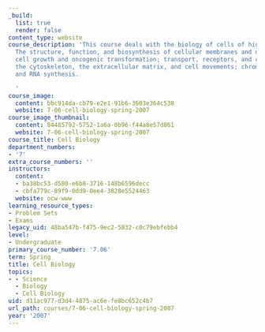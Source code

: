 ```yaml
---
_build:
  list: true
  render: false
content_type: website
course_description: 'This course deals with the biology of cells of higher organisms:
  The structure, function, and biosynthesis of cellular membranes and organelles;
  cell growth and oncogenic transformation; transport, receptors, and cell signaling;
  the cytoskeleton, the extracellular matrix, and cell movements; chromatin structure
  and RNA synthesis.

  '
course_image:
  content: bbc914da-cb79-e2e1-91b6-3603e364c538
  website: 7-06-cell-biology-spring-2007
course_image_thumbnail:
  content: 84485792-5752-1a6a-0b96-f44a8e57d861
  website: 7-06-cell-biology-spring-2007
course_title: Cell Biology
department_numbers:
- '7'
extra_course_numbers: ''
instructors:
  content:
  - ba38bc53-d580-e6b8-3716-148b6596decc
  - cbfa779c-89f9-0dd9-0ee4-3828e5524463
  website: ocw-www
learning_resource_types:
- Problem Sets
- Exams
legacy_uid: 48ba547b-f475-9ec2-5832-c0c79ebfebb4
level:
- Undergraduate
primary_course_number: '7.06'
term: Spring
title: Cell Biology
topics:
- - Science
  - Biology
  - Cell Biology
uid: d11ac977-d3d4-4875-ac6e-fe8bc652c4b7
url_path: courses/7-06-cell-biology-spring-2007
year: '2007'
---
```

